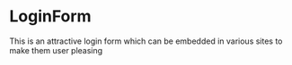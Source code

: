 # LoginForm
This is an attractive login form which can be embedded in various sites to make them user pleasing

